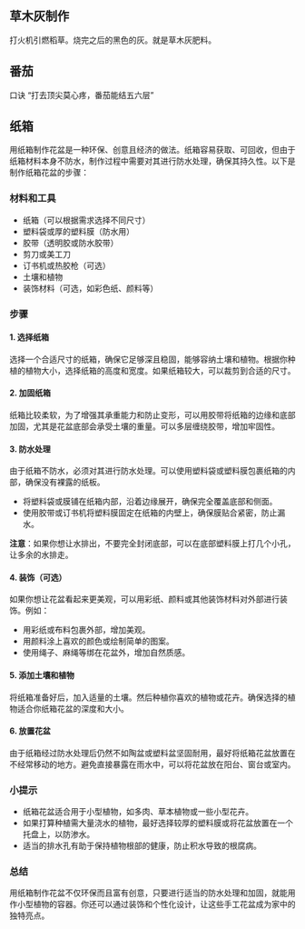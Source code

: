 ## 草木灰制作

打火机引燃稻草。烧完之后的黑色的灰。就是草木灰肥料。


## 番茄

口诀 “打去顶尖莫心疼，番茄能结五六层”


## 纸箱

用纸箱制作花盆是一种环保、创意且经济的做法。纸箱容易获取、可回收，但由于纸箱材料本身不防水，制作过程中需要对其进行防水处理，确保其持久性。以下是制作纸箱花盆的步骤：

### 材料和工具
- 纸箱（可以根据需求选择不同尺寸）
- 塑料袋或厚的塑料膜（防水用）
- 胶带（透明胶或防水胶带）
- 剪刀或美工刀
- 订书机或热胶枪（可选）
- 土壤和植物
- 装饰材料（可选，如彩色纸、颜料等）

### 步骤

#### 1. 选择纸箱
选择一个合适尺寸的纸箱，确保它足够深且稳固，能够容纳土壤和植物。根据你种植的植物大小，选择纸箱的高度和宽度。如果纸箱较大，可以裁剪到合适的尺寸。

#### 2. 加固纸箱
纸箱比较柔软，为了增强其承重能力和防止变形，可以用胶带将纸箱的边缘和底部加固，尤其是花盆底部会承受土壤的重量。可以多层缠绕胶带，增加牢固性。

#### 3. 防水处理
由于纸箱不防水，必须对其进行防水处理。可以使用塑料袋或塑料膜包裹纸箱的内部，确保没有裸露的纸板。

- 将塑料袋或膜铺在纸箱内部，沿着边缘展开，确保完全覆盖底部和侧面。
- 使用胶带或订书机将塑料膜固定在纸箱的内壁上，确保膜贴合紧密，防止漏水。
  
**注意**：如果你想让水排出，不要完全封闭底部，可以在底部塑料膜上打几个小孔，让多余的水排走。

#### 4. 装饰（可选）
如果你想让花盆看起来更美观，可以用彩纸、颜料或其他装饰材料对外部进行装饰。例如：
- 用彩纸或布料包裹外部，增加美观。
- 用颜料涂上喜欢的颜色或绘制简单的图案。
- 使用绳子、麻绳等绑在花盆外，增加自然质感。

#### 5. 添加土壤和植物
将纸箱准备好后，加入适量的土壤。然后种植你喜欢的植物或花卉。确保选择的植物适合你纸箱花盆的深度和大小。

#### 6. 放置花盆
由于纸箱经过防水处理后仍然不如陶盆或塑料盆坚固耐用，最好将纸箱花盆放置在不经常移动的地方。避免直接暴露在雨水中，可以将花盆放在阳台、窗台或室内。

### 小提示
- 纸箱花盆适合用于小型植物，如多肉、草本植物或一些小型花卉。
- 如果打算种植需大量浇水的植物，最好选择较厚的塑料膜或将花盆放置在一个托盘上，以防渗水。
- 适当的排水孔有助于保持植物根部的健康，防止积水导致的根腐病。

### 总结
用纸箱制作花盆不仅环保而且富有创意，只要进行适当的防水处理和加固，就能用作小型植物的容器。你还可以通过装饰和个性化设计，让这些手工花盆成为家中的独特亮点。


